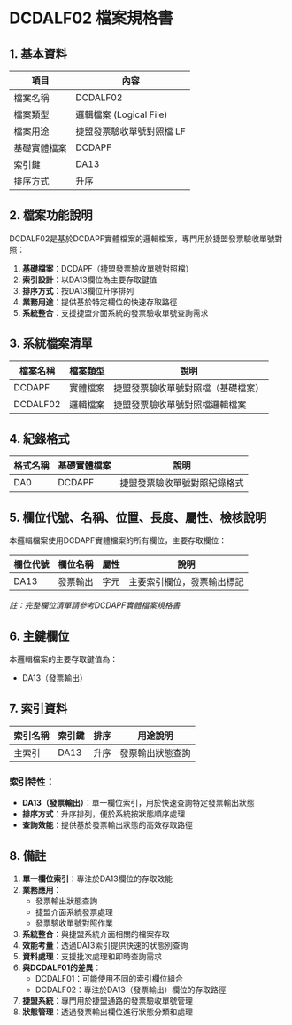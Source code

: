 # DCDALF02 檔案規格書

## 1. 基本資料

| 項目 | 內容 |
|------|------|
| 檔案名稱 | DCDALF02 |
| 檔案類型 | 邏輯檔案 (Logical File) |
| 檔案用途 | 捷盟發票驗收單號對照檔 LF |
| 基礎實體檔案 | DCDAPF |
| 索引鍵 | DA13 |
| 排序方式 | 升序 |

## 2. 檔案功能說明

DCDALF02是基於DCDAPF實體檔案的邏輯檔案，專門用於捷盟發票驗收單號對照：

1. **基礎檔案**：DCDAPF（捷盟發票驗收單號對照檔）
2. **索引設計**：以DA13欄位為主要存取鍵值
3. **排序方式**：按DA13欄位升序排列
4. **業務用途**：提供基於特定欄位的快速存取路徑
5. **系統整合**：支援捷盟介面系統的發票驗收單號查詢需求

## 3. 系統檔案清單

| 檔案名稱 | 檔案類型 | 說明 |
|----------|----------|------|
| DCDAPF | 實體檔案 | 捷盟發票驗收單號對照檔（基礎檔案） |
| DCDALF02 | 邏輯檔案 | 捷盟發票驗收單號對照檔邏輯檔案 |

## 4. 紀錄格式

| 格式名稱 | 基礎實體檔案 | 說明 |
|----------|--------------|------|
| DA0 | DCDAPF | 捷盟發票驗收單號對照紀錄格式 |

## 5. 欄位代號、名稱、位置、長度、屬性、檢核說明

本邏輯檔案使用DCDAPF實體檔案的所有欄位，主要存取欄位：

| 欄位代號 | 欄位名稱 | 屬性 | 說明 |
|----------|----------|------|------|
| DA13 | 發票輸出 | 字元 | 主要索引欄位，發票輸出標記 |

*註：完整欄位清單請參考DCDAPF實體檔案規格書*

## 6. 主鍵欄位

本邏輯檔案的主要存取鍵值為：
- DA13（發票輸出）

## 7. 索引資料

| 索引名稱 | 索引鍵 | 排序 | 用途說明 |
|----------|--------|------|----------|
| 主索引 | DA13 | 升序 | 發票輸出狀態查詢 |

### 索引特性：
- **DA13（發票輸出）**：單一欄位索引，用於快速查詢特定發票輸出狀態
- **排序方式**：升序排列，便於系統按狀態順序處理
- **查詢效能**：提供基於發票輸出狀態的高效存取路徑

## 8. 備註

1. **單一欄位索引**：專注於DA13欄位的存取效能
2. **業務應用**：
   - 發票輸出狀態查詢
   - 捷盟介面系統發票處理
   - 發票驗收單號對照作業
3. **系統整合**：與捷盟系統介面相關的檔案存取
4. **效能考量**：透過DA13索引提供快速的狀態別查詢
5. **資料處理**：支援批次處理和即時查詢需求
6. **與DCDALF01的差異**：
   - DCDALF01：可能使用不同的索引欄位組合
   - DCDALF02：專注於DA13（發票輸出）欄位的存取路徑
7. **捷盟系統**：專門用於捷盟通路的發票驗收單號管理
8. **狀態管理**：透過發票輸出欄位進行狀態分類和處理 